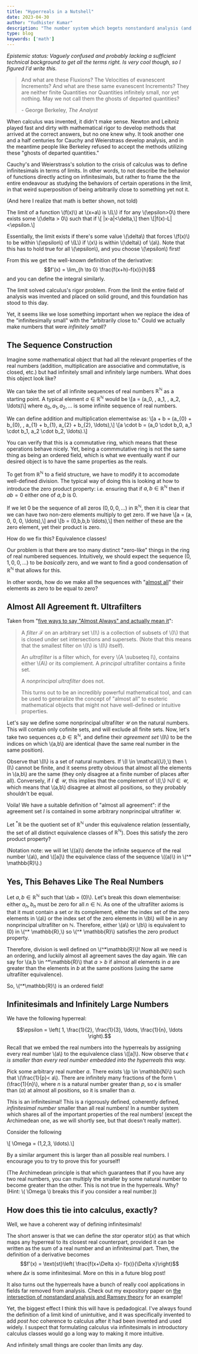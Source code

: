 ```yaml
---
title: "Hyperreals in a Nutshell"
date: 2023-04-30
author: "Yudhister Kumar"
description: "The number system which begets nonstandard analysis (and nonstandard Peano arithmetic, but that's for another day)"
type: blog
keywords: ['math']
---
```

*Epistemic status: Vaguely confused and probably lacking a sufficient technical background to get all the terms right. Is very cool though, so I figured I'd write this.*

> And what are these Fluxions? The Velocities of evanescent Increments? And what are these same evanescent Increments? They are neither finite Quantities nor Quantities infinitely small, nor yet nothing. May we not call them the ghosts of departed quantities?
> 
> \- George Berkeley, *The Analyst*

When calculus was invented, it didn't make sense. Newton and Leibniz played fast and dirty with mathematical rigor to develop methods that arrived at the correct answers, but no one knew why. It took another one and a half centuries for Cauchy and Weierstrass develop analysis, and in the meantime people like Berkeley refused to accept the methods utilizing these "ghosts of departed quantities."

Cauchy's and Weierstrass's solution to the crisis of calculus was to define infinitesimals in terms of limits. In other words, to not describe the behavior of functions directly acting on infinitesimals, but rather to frame the the entire endeavour as studying the behaviors of certain operations in the limit, in that weird superposition of being arbitrarily close to something yet not it.

(And here I realize that math is better shown, not told)

The limit of a function \\(f(x)\\) at \\(x=a\\) is \\(L\\) if for any \\(\\epsilon>0\\) there exists some  \\(\\delta > 0\\) such that if
\\[ |x-a|<\\delta,\\]
then 
\\[|f(x)-L|<\\epsilon.\\]

Essentially, the limit exists if there's some value \\(\\delta\\) that forces \\(f(x)\\) to be within \\(\\epsilon\\) of \\(L\\) if \\(x\\) is within \\(\\delta\\) of \\(a\\). Note that this has to hold true for all \\(\\epsilon\\), and you choose \\(\\epsilon\\) first!

From this we get the well-known definition of the derivative:
$$f'(x) = \lim_{h \to 0} \frac{f(x+h)-f(x)}{h}$$
and you can define the integral similarly.

The limit solved calculus's rigor problem. From the limit the entire field of analysis was invented and placed on solid ground, and this foundation has stood to this day.

Yet, it seems like we lose something important when we replace the idea of the "infinitesimally small" with the "arbitrarily close to." Could we actually make numbers that were *infinitely small?*

## The Sequence Construction

Imagine some mathematical object that had all the relevant properties of the real numbers (addition, multiplication are associative and commutative, is closed, etc.) but had infinitely small and infinitely large numbers. What does this object look like? 

We can take the set of all infinite sequences of real numbers $\mathbb{R}^\mathbb{N}$ as a starting point. A typical element $a\in\mathbb{R}^\mathbb{N}$ would be
\\[a = (a_0, \, a_1, \, a_2, \ldots)\\] where $a_0, a_1, a_2, \ldots$ is some infinite sequence of real numbers. 

We can define addition and multiplication elementwise as:
\\[a + b = (a_{0} + b_{0}, \, a_{1} + b_{1}, a_{2} + b_{2}, \ldots),\\]
\\[a \\cdot b = (a_0 \\cdot b_0, a_1 \\cdot b_1, a_2 \\cdot b_2, \\ldots).\\]

You can verify that this is a commutative ring, which means that these operations behave nicely. Yet, being a commmutative ring is not the same thing as being an ordered field, which is what we eventually want if our desired object is to have the same properties as the reals.

To get from $\mathbb{R}^\mathbb{N}$ to a field structure, we have to modify it to accomodate well-defined division. The typical way of doing this is looking at how to introduce the zero product property: i.e. ensuring that if $a,b \in \mathbb{R}^\mathbb{N}$ then if $ab = 0$ either one of $a,b$ is $0$.

If we let $0$ be the sequence of all zeros $(0,0,0,\ldots)$ in $\mathbb{R}^\mathbb{N},$ then it is clear that we can have two non-zero elements multiply to get zero. If we have
\\[a = (a, 0, 0, 0, \\ldots),\\]
and \\[b = (0,b,b,b \\ldots),\\]
then neither of these are the zero element, yet their product is zero.

How do we fix this? Equivalence classes! 

Our problem is that there are too many distinct "zero-like" things in the ring of real numbered sequences. Intuitively, we should expect the sequence $(0,1,0,0,\ldots)$ to be *basically* zero, and we want to find a good condensation of $\mathbb{R}^\mathbb{N}$ that allows for this.

In other words, how do we make all the sequences with "[almost all](https://www.ykumar.org/posts/almost-always/)" their elements as zero to be equal to zero?

## Almost All Agreement ft. Ultrafilters

Taken from "[five ways to say \"Almost Always\" and actually mean it](https://www.ykumar.org/almost-always/)":

> A *filter* $\mathcal{F}$ on an arbitrary set \\(I\\) is a collection of subsets of \\(I\\) that is closed under set intersections and supersets. (Note that this means that the smallest filter on \\(I\\) is \\(I\\) itself).
>
> An *ultrafilter* is a filter which, for every \\(A \\subseteq I\\), contains either \\(A\\) or its complement. A *principal* ultrafilter contains a finite set. 
>
> A *nonprincipal ultrafilter* does not.
>
> This turns out to be an incredibly powerful mathematical tool, and can be used to generalize the concept of "almost all" to esoteric mathematical objects that might not have well-defined or intuitive properties. 

Let's say we define some nonprincipal ultrafilter $\mathcal{U}$ on the natural numbers. This will contain only cofinite sets, and will exclude all finite sets. Now, let's take two sequences $a,b \in \mathbb{R}^\mathbb{N},$ and define their *agreement set* \\(I\\) to be the indices on which \\(a,b\\) are identical (have the same real number in the same position).

Observe that \\(I\\) is a set of natural numbers. If \\(I \in \mathcal{U},\\) then \\(I\\) cannot be finite, and it seems pretty obvious that almost all the elements in \\(a,b\\) are the same (they only disagree at a finite number of places after all). Conversely, if $I \not\in \mathcal{U},$ this implies that the complement of \\(I,\\) $\mathbb{N}/I \in \mathcal{U}$, which means that \\(a,b\\) disagree at almost all positions, so they probably shouldn't be equal.

Voila! We have a suitable definition of "almost all agreement": if the agreement set $I$ is contained in some arbitrary nonprincipal ultrafilter $\mathcal{U}$.

Let $^*\mathbb{R}$ be the quotient set of $\mathbb{R}^\mathbb{N}$ under this equivalence relation (essentially, the set of all distinct equivalence classes of $\mathbb{R}^\mathbb{N}$). Does this satisfy the zero product property?

(Notation note: we will let \\((a)\\) denote the infinite sequence of the real number \\(a\\), and \\([a]\\) the equivalence class of the sequence \\((a)\\) in \\(^* \\mathbb{R}\\).)

## Yes, This Behaves Like The Real Numbers

Let $a,b \in \mathbb{R}^\mathbb{N}$ such that \\(ab = (0)\\). Let's break this down elementwise: either $a_n, b_n$ must be zero for all $n \in \mathbb{N}.$ As one of the ultrafilter axioms is that it must contain a set or its complement, either the index set of the zero elements in \\(a\\) or the index set of the zero elements in \\(b\\) will be in any nonprincipal ultrafilter on $\mathbb{N}.$ Therefore, either \\(a\\) or \\(b\\) is equivalent to $(0)$ in \\(^* \\mathbb{R},\\) so \\(^* \\mathbb{R}\\) satisfies the zero product property.

Therefore, division is well defined on \\(^\*\\mathbb{R}\\)! Now all we need is an ordering, and luckily almost all agreement saves the day again. We can say for \\(a,b \in ^\*\mathbb{R}\\) that $a>b$ if almost all elements in $a$ are greater than the elements in $b$ at the same positions (using the same ultrafilter equivalence).

So, \\(^\*\\mathbb{R}\\) is an ordered field! 

## Infinitesimals and Infinitely Large Numbers

We have the following hyperreal:

$$\epsilon = \left( 1, \frac{1}{2}, \frac{1}{3}, \ldots, \frac{1}{n}, \ldots \right).$$

Recall that we embed the real numbers into the hyperreals by assigning every real number \\(a\\) to the equivalence class \\([a]\\). Now observe that $\epsilon$ *is smaller than every real number embedded into the hyperreals this way.* 

Pick some arbitrary real number $a$. There exists \\(p \in \mathbb{N}\\) such that \\(\frac{1}{p}< a\\). There are infinitely many fractions of the form \\(\frac{1}{n}\\), where $n$ is a natural number greater than $p$, so $\epsilon$ is smaller than $(a)$ at almost all positions, so it is smaller than $a$. 

This is an infinitesimal! This is a rigorously defined, coherently defined, *infinitesimal number* smaller than all real numbers! In a number system which shares all of the important properties of the real numbers! (except the Archimedean one, as we will shortly see, but that doesn't really matter).

Consider the following

\\[ \\Omega = (1,2,3, \\ldots).\\]

By a similar argument this is larger than all possible real numbers. I encourage you to try to prove this for yourself!

(The Archimedean principle is that which guarantees that if you have any two real numbers, you can multiply the smaller by some natural number to become greater than the other. This is not true in the hyperreals. Why? (Hint: \\( \\Omega \\) breaks this if you consider a real number.))

## How does this tie into calculus, exactly?

Well, we have a coherent way of defining infinitesimals! 

The short answer is that we can define the *star* operator $\text{st}(x)$ as that which maps any hyperreal to its closest real counterpart, provided it can be written as the sum of a real number and an infinitesimal part. Then, the definition of a derivative becomes 
$$f'(x) = \text{st}\left( \frac{f(x+\Delta x)- f(x)}{\Delta x}\right)$$
where $\Delta x$ is some infinitesimal. More on this in a future blog post!

It also turns out the hyperreals have a bunch of really cool applications in fields far removed from analysis. Check out my expository paper on [the intersection of nonstandard analysis and Ramsey theory](https://ykumar.org/files/Nonstandard_Methods_and_Applications_in_Ramsey_Theory.pdf) for an example!

Yet, the biggest effect I think this will have is pedadogical. I've always found the definition of a limit kind of unintuitive, and it was specifically invented to add *post hoc* coherence to calculus after it had been invented and used widely. I suspect that formulating calculus via infinitesimals in introductory calculus classes would go a long way to making it more intuitive. 

And infinitely small things are cooler than limits any day.











